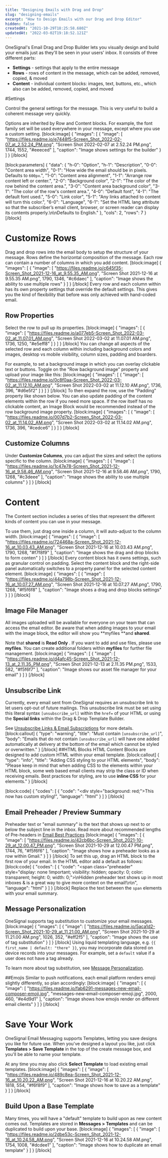 ```yaml
---
title: "Designing Emails with Drag and Drop"
slug: "designing-emails"
excerpt: "How to Design Emails with our Drag and Drop Editor"
hidden: false
createdAt: "2021-10-29T18:25:58.680Z"
updatedAt: "2022-03-02T19:18:52.121Z"
---
```

OneSignal's Email Drag and Drop Builder lets you visually design and build your emails just as they'll be seen in your users' inbox. It consists of three different parts:
* **Settings** - settings that apply to the entire message
* **Rows** - rows of content in the message, which can be added, removed, copied, & moved
* **Content** - individual content blocks: images, text, buttons, etc., which also can be added, removed, copied, and moved

#Settings

Control the general settings for the message. This is very useful to build a coherent message very quickly.

Options are inherited by Row and Content blocks. For example, the font family set will be used everywhere in your message, except where you use a custom setting.
[block:image]
{
  "images": [
    {
      "image": [
        "https://files.readme.io/e7448f5-Screen_Shot_2022-02-07_at_2.52.24_PM.png",
        "Screen Shot 2022-02-07 at 2.52.24 PM.png",
        1744,
        1552,
        "#eeeced"
      ],
      "caption": "Image shows settings for the builder"
    }
  ]
}
[/block]

[block:parameters]
{
  "data": {
    "h-0": "Option",
    "h-1": "Description",
    "0-0": "Content area width",
    "0-1": "How wide the email should be in pixels. Defaults to `600px`.",
    "1-0": "Content area alignment",
    "1-1": "Arrange row content left or center.",
    "2-0": "Background color",
    "2-1": "The color of the row behind the content area.",
    "3-0": "Content area background color",
    "3-1": "The color of the row's content area.",
    "4-0": "Default font",
    "4-1": "The default font used.",
    "5-0": "Link color",
    "5-1": "Any links attached to content will turn this color.",
    "6-0": "Language",
    "6-1": "Set the HTML lang attribute so that the subscriber’s email client, browser, or screen reader can display its contents properly.\n\nDefaults to English."
  },
  "cols": 2,
  "rows": 7
}
[/block]
# Customize Rows
Drag and drop rows into the email body to setup the structure of your message. Rows define the horizontal composition of the message. Each row can contain a number of columns in which you add content.
[block:image]
{
  "images": [
    {
      "image": [
        "https://files.readme.io/c645f35-Screen_Shot_2021-12-16_at_9.55.35_AM.png",
        "Screen Shot 2021-12-16 at 9.55.35 AM.png",
        1790,
        1346,
        "#c6daec"
      ],
      "caption": "Image shows the ability to use multiple rows"
    }
  ]
}
[/block]
Every row and each column within has its own property settings that override the default settings. This gives you the kind of flexibility that before was only achieved with hand-coded email.


## Row Properties

Select the row to pull up its properties.
[block:image]
{
  "images": [
    {
      "image": [
        "https://files.readme.io/a077eb5-Screen_Shot_2022-03-02_at_11.07.01_AM.png",
        "Screen Shot 2022-03-02 at 11.07.01 AM.png",
        1736,
        1250,
        "#e5eff8"
      ]
    }
  ]
}
[/block]
You can change all aspects of the selected row and each column within including background colors and images, desktop vs mobile visibility, column sizes, padding and boarders.

For example, to set a background image in which you can overlay clickable text or buttons. Toggle on the "Row background image" property and upload your image like this:
[block:image]
{
  "images": [
    {
      "image": [
        "https://files.readme.io/0c8f0aa-Screen_Shot_2022-03-02_at_11.12.10_AM.png",
        "Screen Shot 2022-03-02 at 11.12.10 AM.png",
        1736,
        396,
        "#d6e5f2"
      ]
    }
  ]
}
[/block]
To then expand the row, use the "Padding" property like shown below. You can also update padding of the content elements within the row if you need more space. If the row itself has no clickable content, an Image Block would be recommended instead of the row background image property.
[block:image]
{
  "images": [
    {
      "image": [
        "https://files.readme.io/007d7b2-Screen_Shot_2022-03-02_at_11.14.02_AM.png",
        "Screen Shot 2022-03-02 at 11.14.02 AM.png",
        1736,
        396,
        "#cedce6"
      ]
    }
  ]
}
[/block]
## Customize Columns
Under **Customize Columns**, you can adjust the sizes and select the options specific to the column.
[block:image]
{
  "images": [
    {
      "image": [
        "https://files.readme.io/1c47e78-Screen_Shot_2021-12-16_at_9.58.46_AM.png",
        "Screen Shot 2021-12-16 at 9.58.46 AM.png",
        1790,
        1268,
        "#c3deee"
      ],
      "caption": "Image shows the ability to use multiple columns"
    }
  ]
}
[/block]
# Content
The Content section includes a series of tiles that represent the different kinds of content you can use in your message.

To use them, just drag one inside a column, it will auto-adjust to the column width.
[block:image]
{
  "images": [
    {
      "image": [
        "https://files.readme.io/724468a-Screen_Shot_2021-12-16_at_10.03.43_AM.png",
        "Screen Shot 2021-12-16 at 10.03.43 AM.png",
        1790,
        1268,
        "#f7f8f9"
      ],
      "caption": "Image shows the drag and drop blocks to form conten"
    }
  ]
}
[/block]
Every content block has it owns settings, such as granular control on padding. Select the content block and the right-side panel automatically switches to a property panel for the selected content element.
[block:image]
{
  "images": [
    {
      "image": [
        "https://files.readme.io/44a798b-Screen_Shot_2021-12-16_at_10.07.27_AM.png",
        "Screen Shot 2021-12-16 at 10.07.27 AM.png",
        1790,
        1268,
        "#f5f6f8"
      ],
      "caption": "Image shoes a drag and drop blocks settings"
    }
  ]
}
[/block]
## Image File Manager
All images uploaded will be available for everyone on your team that can access the email editor. Be aware that when adding images to your email with the image block, the editor will show you **myfiles **and **shared**. 

Note that **shared** is **Read Only** . If you want to add and use files, please use **myfiles**. You can create additional folders within **myfiles** for further file management.
[block:image]
{
  "images": [
    {
      "image": [
        "https://files.readme.io/d4afc45-Screen_Shot_2021-12-13_at_2.11.35_PM.png",
        "Screen Shot 2021-12-13 at 2.11.35 PM.png",
        1533,
        582,
        "#f5f6f7"
      ],
      "caption": "Image shows our asset file manager for your email"
    }
  ]
}
[/block]

## Unsubscribe Link
Currently, every email sent from OneSignal requires an unsubscribe link to let users opt-out of future mailings. This unsubscribe link must be set using this literal syntax `[unsubscribe_url]` within the `href=` of your HTML or using the **Special links** within the Drag & Drop Template Builder.

See <a href="https://documentation.onesignal.com/docs/unsubscribe-links-email-subscriptions" target="_blank">Unsubscribe Links & Email Subscriptions</a> for more details.
[block:callout]
{
  "type": "warning",
  "title": "Must contain `[unsubscribe_url]`",
  "body": "Emails that do not contain `[unsubscribe_url]` will have one added automatically at delivery at the bottom of the email which cannot be styled or overwritten."
}
[/block]
##HTML Blocks
HTML Content Blocks are designed to add custom HTML within your email template. 
[block:callout]
{
  "type": "info",
  "title": "Adding CSS styling to your HTML elements",
  "body": "Please keep in mind that when adding CSS to the elements within your HTML block, some web based email clients may strip the class or ID when receiving emails. Best practices for styling, are to use **inline CSS** for your elements."
}
[/block]

[block:code]
{
  "codes": [
    {
      "code": "<div style=\"background: red;\">This now has custom styling!</div>",
      "language": "html"
    }
  ]
}
[/block]
## Email Preheader / Preview Summary
Preheader text or "email summary" is the text that shows up next to or below the subject line in the inbox. Read more about recommended lengths of Pre-headers in [Email Best Practices](doc:email-best-practices) 
[block:image]
{
  "images": [
    {
      "image": [
        "https://files.readme.io/42cb6bc-Screen_Shot_2021-10-29_at_12.00.47_PM.png",
        "Screen Shot 2021-10-29 at 12.00.47 PM.png",
        1744,
        76,
        "#f5f6f6"
      ],
      "caption": "Image shows how a preheader looks as a row within Gmail."
    }
  ]
}
[/block]
To set this up, drag an HTML block to the first row of your email. In the HTML editor add a default as follows:
[block:code]
{
  "codes": [
    {
      "code": "<span class=\"preheader\" style=\"display: none !important; visibility: hidden; opacity: 0; color: transparent; height: 0; width: 0;\">\nHidden preheader text shows up in most inboxes &amp; is a great way to give more context on the email!\n</span>\n",
      "language": "html"
    }
  ]
}
[/block]
Replace the text between the `span` elements with your email summary.

## Message Personalization
OneSignal supports tag substitution to customize your email messages.
[block:image]
{
  "images": [
    {
      "image": [
        "https://files.readme.io/5aca1d2-Screen_Shot_2021-10-29_at_11.21.00_AM.png",
        "Screen Shot 2021-10-29 at 11.21.00 AM.png",
        1026,
        352,
        "#eff2f5"
      ],
      "caption": "Image shows the use of tag substitution"
    }
  ]
}
[/block]
Using liquid templating language, e.g. `{{ first_name | default: "there" }}`, you may incorporate data stored on device records into your messages. For example, set a `default` value if a user does not have a tag already.

To learn more about tag substitution, see <a href="doc:personalization" target="_blank">Message Personalization</a>.

##Emojis
Similar to push notifications, each email platform renders emoji slightly differently, so plan accordingly:
[block:image]
{
  "images": [
    {
      "image": [
        "https://files.readme.io/fab6291-messages-new-email-composer-emoji.jpg",
        "messages-new-email-composer-emoji.jpg",
        2000,
        460,
        "#e4d9d1"
      ],
      "caption": "Image shows how emojis render on different email clients"
    }
  ]
}
[/block]

# Save Your Work
OneSignal Email Messaging supports Templates, letting you save designs you like for future use. When you've designed a layout you like, just click **Templates > Save Template** in the top of the create message box, and you'll be able to name your template. 

At any time you may also click **Select Template** to load existing email templates.
[block:image]
{
  "images": [
    {
      "image": [
        "https://files.readme.io/489c8ea-Screen_Shot_2021-12-16_at_10.20.22_AM.png",
        "Screen Shot 2021-12-16 at 10.20.22 AM.png",
        1818,
        554,
        "#f6f8f9"
      ],
      "caption": "Image shows how to save as a template"
    }
  ]
}
[/block]
## Build Upon a Base Template
Many times, you will have a "default" template to build upon as new content comes out. Templates are stored in **Messages > Templates** and can be duplicated to build upon your base.
[block:image]
{
  "images": [
    {
      "image": [
        "https://files.readme.io/2dbe53c-Screen_Shot_2021-12-16_at_10.24.58_AM.png",
        "Screen Shot 2021-12-16 at 10.24.58 AM.png",
        1754,
        1008,
        "#dcdee1"
      ],
      "caption": "Image shows how to duplicate an email template"
    }
  ]
}
[/block]